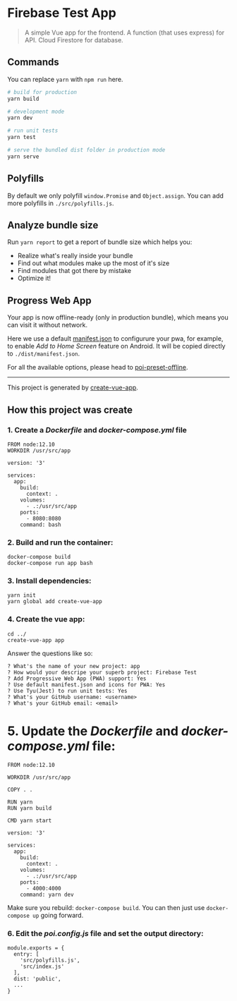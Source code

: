 # Firebase Test App

> A simple Vue app for the frontend.
> A function (that uses express) for API.
> Cloud Firestore for database.

## Commands

You can replace `yarn` with `npm run` here.

```bash
# build for production
yarn build

# development mode
yarn dev

# run unit tests
yarn test

# serve the bundled dist folder in production mode
yarn serve
```

## Polyfills

By default we only polyfill `window.Promise` and `Object.assign`. You can add more polyfills in `./src/polyfills.js`.

## Analyze bundle size

Run `yarn report` to get a report of bundle size which helps you:

- Realize what's really inside your bundle
- Find out what modules make up the most of it's size
- Find modules that got there by mistake
- Optimize it!

## Progress Web App

Your app is now offline-ready (only in production bundle), which means you can visit it without network.

Here we use a default [manifest.json](./static/manifest.json) to configurure your pwa, for example, to enable *Add to Home Screen* feature on Android. It will be copied directly to `./dist/manifest.json`.


For all the available options, please head to [poi-preset-offline](https://github.com/egoist/poi/tree/master/packages/poi-preset-offline#api).

---

This project is generated by [create-vue-app](https://github.com/vue-land/create-vue-app).

## How this project was create

### 1. Create a *Dockerfile* and *docker-compose.yml* file

```
FROM node:12.10
WORKDIR /usr/src/app
```

```
version: '3'

services:
  app:
    build: 
      context: .
    volumes:
      - .:/usr/src/app
    ports:
      - 8080:8080
    command: bash
```

### 2. Build and run the container:

```
docker-compose build
docker-compose run app bash
```

### 3. Install dependencies:

```
yarn init
yarn global add create-vue-app
```

### 4. Create the vue app:

```
cd ../
create-vue-app app
```

Answer the questions like so:

```
? What's the name of your new project: app
? How would your descripe your superb project: Firebase Test
? Add Progressive Web App (PWA) support: Yes
? Use default manifest.json and icons for PWA: Yes
? Use Tyu(Jest) to run unit tests: Yes
? What's your GitHub username: <username>
? What's your GitHub email: <email>
```

# 5. Update the *Dockerfile* and *docker-compose.yml* file:

```
FROM node:12.10

WORKDIR /usr/src/app

COPY . .

RUN yarn
RUN yarn build

CMD yarn start
```

```
version: '3'

services:
  app:
    build: 
      context: .
    volumes:
      - .:/usr/src/app
    ports:
      - 4000:4000
    command: yarn dev
```

Make sure you rebuild: `docker-compose build`. You can then just use `docker-compose up` going forward.

### 6. Edit the *poi.config.js* file and set the output directory:

```
module.exports = {
  entry: [
    'src/polyfills.js',
    'src/index.js'
  ],
  dist: 'public',
  ...
}
```